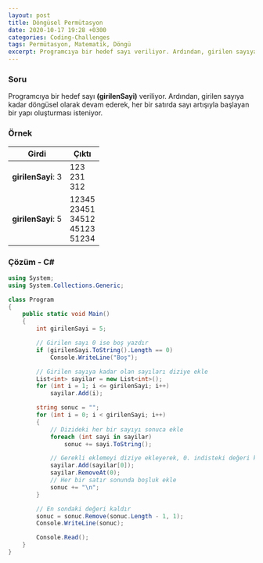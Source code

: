 ```yaml
---
layout: post
title: Döngüsel Permütasyon
date: 2020-10-17 19:28 +0300
categories: Coding-Challenges
tags: Permütasyon, Matematik, Döngü
excerpt: Programcıya bir hedef sayı veriliyor. Ardından, girilen sayıya kadar döngüsel olarak devam ederek, her bir satırda sayı artışıyla başlayan bir yapı oluşturması isteniyor...
---
```

### Soru
Programcıya bir hedef sayı **(girilenSayi)** veriliyor. Ardından, girilen sayıya kadar döngüsel olarak devam ederek, her bir satırda sayı artışıyla başlayan bir yapı oluşturması isteniyor.

### Örnek

| Girdi              | Çıktı                                                        |
|--------------------|--------------------------------------------------------------|
| **girilenSayi**: 3 | 123 <br> 231 <br> 312                             |
| **girilenSayi**: 5 | 12345 <br> 23451 <br> 34512 <br> 45123 <br> 51234 |

### Çözüm - C#
```csharp
using System;
using System.Collections.Generic;

class Program
{
    public static void Main()
    {
        int girilenSayi = 5;

        // Girilen sayı 0 ise boş yazdır
        if (girilenSayi.ToString().Length == 0)
            Console.WriteLine("Boş");

        // Girilen sayıya kadar olan sayıları diziye ekle
        List<int> sayilar = new List<int>();
        for (int i = 1; i <= girilenSayi; i++)
            sayilar.Add(i);

        string sonuc = "";
        for (int i = 0; i < girilenSayi; i++)
        {
            // Dizideki her bir sayıyı sonuca ekle
            foreach (int sayi in sayilar)
                sonuc += sayi.ToString();

            // Gerekli eklemeyi diziye ekleyerek, 0. indisteki değeri kaldır
            sayilar.Add(sayilar[0]);
            sayilar.RemoveAt(0);
            // Her bir satır sonunda boşluk ekle
            sonuc += "\n";
        }

        // En sondaki değeri kaldır
        sonuc = sonuc.Remove(sonuc.Length - 1, 1);
        Console.WriteLine(sonuc);

        Console.Read();
    }
}
```